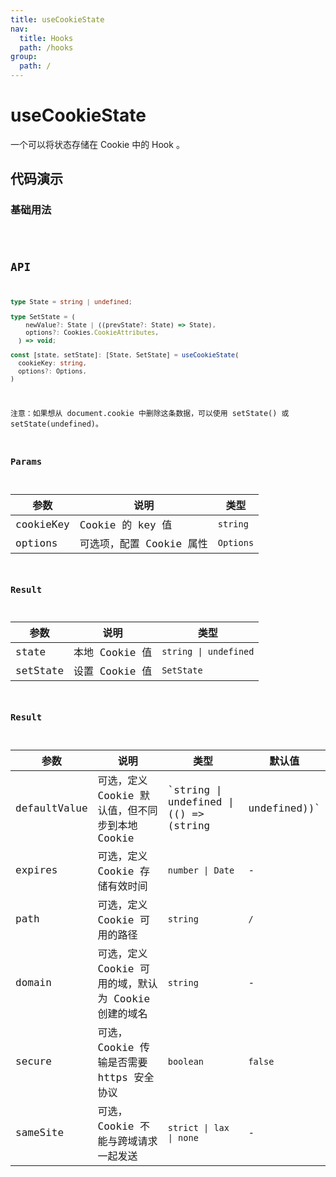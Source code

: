 ```yaml
---
title: useCookieState
nav:
  title: Hooks
  path: /hooks
group:
  path: /
---
```


# useCookieState

一个可以将状态存储在 Cookie 中的 Hook 。

## 代码演示

### 基础用法

<code src="./demo/demo01.tsx" />

## API

```ts
type State = string | undefined;

type SetState = (
    newValue?: State | ((prevState?: State) => State),
    options?: Cookies.CookieAttributes,
  ) => void;

const [state, setState]: [State, SetState] = useCookieState(
  cookieKey: string,
  options?: Options,
)
```

注意：如果想从 document.cookie 中删除这条数据，可以使用 setState() 或 setState(undefined)。

### Params

| 参数               | 说明                                 | 类型   |
|--------------------|--------------------------------------|--------|
| cookieKey | Cookie 的 key 值 | `string` |
| options | 可选项，配置 Cookie 属性 | `Options` |

### Result

| 参数               | 说明                                 | 类型   |
|--------------------|--------------------------------------|--------|
| state | 本地 Cookie 值 | `string \| undefined` |
| setState | 设置 Cookie 值 | `SetState` |


### Result

| 参数               | 说明                                 | 类型   |默认值|
|--------------------|--------------------------------------|--------|--------|
| defaultValue | 可选，定义 Cookie 默认值，但不同步到本地 Cookie | `string \| undefined \| (() => (string | undefined))` |`undefined`|
| expires | 可选，定义 Cookie 存储有效时间 | `number \| Date` | - |
| path | 可选，定义 Cookie 可用的路径 | `string` | `/` |
| domain | 	可选，定义 Cookie 可用的域，默认为 Cookie 创建的域名 | `string` | - |
| secure | 	可选，Cookie 传输是否需要 https 安全协议 | `boolean` | `false` |
| sameSite | 	可选，Cookie 不能与跨域请求一起发送 | `strict \| lax \| none` | - |
